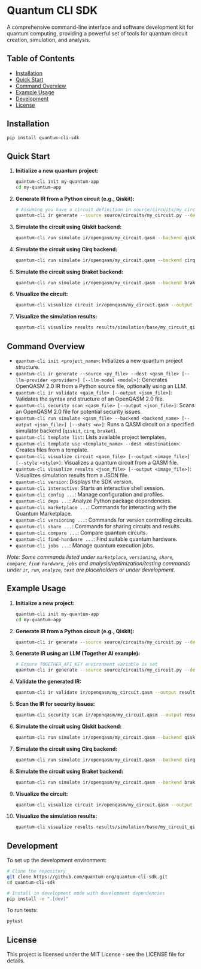# Quantum CLI SDK

A comprehensive command-line interface and software development kit for quantum computing, providing a powerful set of tools for quantum circuit creation, simulation, and analysis.

## Table of Contents

- [Installation](#installation)
- [Quick Start](#quick-start)
- [Command Overview](#command-overview)
- [Example Usage](#example-usage)
- [Development](#development)
- [License](#license)

## Installation

```bash
pip install quantum-cli-sdk
```

## Quick Start

1.  **Initialize a new quantum project:**
    ```bash
    quantum-cli init my-quantum-app
    cd my-quantum-app
    ```

2.  **Generate IR from a Python circuit (e.g., Qiskit):**
    ```bash
    # Assuming you have a circuit definition in source/circuits/my_circuit.py
    quantum-cli ir generate --source source/circuits/my_circuit.py --dest ir/openqasm/my_circuit.qasm 
    ```

3.  **Simulate the circuit using Qiskit backend:**
    ```bash
    quantum-cli run simulate ir/openqasm/my_circuit.qasm --backend qiskit --shots 1024 --output results/simulation/my_circuit_qiskit.json
    ```

4.  **Simulate the circuit using Cirq backend:**
    ```bash
    quantum-cli run simulate ir/openqasm/my_circuit.qasm --backend cirq --shots 1024 --output results/simulation/base/my_circuit_cirq.json
    ```

5.  **Simulate the circuit using Braket backend:**
    ```bash
    quantum-cli run simulate ir/openqasm/my_circuit.qasm --backend braket --shots 1000 --output results/simulation/base/my_circuit_braket.json
    ```

6.  **Visualize the circuit:**
    ```bash
    quantum-cli visualize circuit ir/openqasm/my_circuit.qasm --output results/visualization/circuit.png
    ```

7.  **Visualize the simulation results:**
    ```bash
    quantum-cli visualize results results/simulation/base/my_circuit_qiskit.json --output results/visualization/results_hist.png
    ```

## Command Overview

*   `quantum-cli init <project_name>`: Initializes a new quantum project structure.
*   `quantum-cli ir generate --source <py_file> --dest <qasm_file> [--llm-provider <provider>] [--llm-model <model>]`: Generates OpenQASM 2.0 IR from a Python source file, optionally using an LLM.
*   `quantum-cli ir validate <qasm_file> [--output <json_file>]`: Validates the syntax and structure of an OpenQASM 2.0 file.
*   `quantum-cli security scan <qasm_file> [--output <json_file>]`: Scans an OpenQASM 2.0 file for potential security issues.
*   `quantum-cli run simulate <qasm_file> --backend <backend_name> [--output <json_file>] [--shots <n>]`: Runs a QASM circuit on a specified simulator backend (`qiskit`, `cirq`, `braket`).
*   `quantum-cli template list`: Lists available project templates.
*   `quantum-cli template use <template_name> --dest <destination>`: Creates files from a template.
*   `quantum-cli visualize circuit <qasm_file> [--output <image_file>] [--style <style>]`: Visualizes a quantum circuit from a QASM file.
*   `quantum-cli visualize results <json_file> [--output <image_file>]`: Visualizes simulation results from a JSON file.
*   `quantum-cli version`: Displays the SDK version.
*   `quantum-cli interactive`: Starts an interactive shell session.
*   `quantum-cli config ...`: Manage configuration and profiles.
*   `quantum-cli deps ...`: Analyze Python package dependencies.
*   `quantum-cli marketplace ...`: Commands for interacting with the Quantum Marketplace.
*   `quantum-cli versioning ...`: Commands for version controlling circuits.
*   `quantum-cli share ...`: Commands for sharing circuits and results.
*   `quantum-cli compare ...`: Compare quantum circuits.
*   `quantum-cli find-hardware ...`: Find suitable quantum hardware.
*   `quantum-cli jobs ...`: Manage quantum execution jobs.

*Note: Some commands listed under `marketplace`, `versioning`, `share`, `compare`, `find-hardware`, `jobs` and analysis/optimization/testing commands under `ir`, `run`, `analyze`, `test` are placeholders or under development.*

## Example Usage

1.  **Initialize a new project:**
    ```bash
    quantum-cli init my-quantum-app
    cd my-quantum-app
    ```

2.  **Generate IR from a Python circuit (e.g., Qiskit):**
    ```bash
    quantum-cli ir generate --source source/circuits/my_circuit.py --dest ir/openqasm/my_circuit.qasm 
    ```

3.  **Generate IR using an LLM (Together AI example):**
    ```bash
    # Ensure TOGETHER_API_KEY environment variable is set
    quantum-cli ir generate --source source/circuits/my_circuit.py --dest ir/openqasm/my_circuit_llm.qasm --llm-provider togetherai --llm-model mistralai/Mixtral-8x7B-Instruct-v0.1
    ```

4.  **Validate the generated IR:**
    ```bash
    quantum-cli ir validate ir/openqasm/my_circuit.qasm --output results/validation/my_circuit.json
    ```

5.  **Scan the IR for security issues:**
    ```bash
    quantum-cli security scan ir/openqasm/my_circuit.qasm --output results/security/my_circuit.json
    ```

6.  **Simulate the circuit using Qiskit backend:**
    ```bash
    quantum-cli run simulate ir/openqasm/my_circuit.qasm --backend qiskit --shots 2048 --output results/simulation/base/my_circuit_qiskit.json
    ```

7.  **Simulate the circuit using Cirq backend:**
    ```bash
    quantum-cli run simulate ir/openqasm/my_circuit.qasm --backend cirq --shots 1024 --output results/simulation/base/my_circuit_cirq.json
    ```

8.  **Simulate the circuit using Braket backend:**
    ```bash
    quantum-cli run simulate ir/openqasm/my_circuit.qasm --backend braket --shots 1000 --output results/simulation/base/my_circuit_braket.json
    ```

9.  **Visualize the circuit:**
    ```bash
    quantum-cli visualize circuit ir/openqasm/my_circuit.qasm --output results/visualization/circuit.png
    ```

10. **Visualize the simulation results:**
    ```bash
    quantum-cli visualize results results/simulation/base/my_circuit_qiskit.json --output results/visualization/results_hist.png
    ```

## Development

To set up the development environment:

```bash
# Clone the repository
git clone https://github.com/quantum-org/quantum-cli-sdk.git
cd quantum-cli-sdk

# Install in development mode with development dependencies
pip install -e ".[dev]"
```

To run tests:

```bash
pytest
```

## License

This project is licensed under the MIT License - see the LICENSE file for details.
